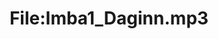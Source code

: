 ---
title: File:Imba1_Daginn.mp3
recording of: Daginn!
reading speed: slow
speaker: Imba
license: CC0
---